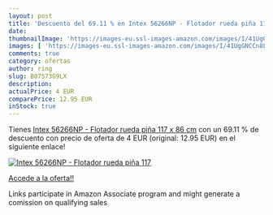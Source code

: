 ```yaml
---
layout: post
title: 'Descuento del 69.11 % en Intex 56266NP - Flotador rueda piña 117 '
date: 
thumbnailImage: 'https://images-eu.ssl-images-amazon.com/images/I/41UgGNCCn8L._SL200_.jpg'
images: [ 'https://images-eu.ssl-images-amazon.com/images/I/41UgGNCCn8L._SL200_.jpg' ]
comments: true
category: ofertas
author: ring
slug: B07573G9LX
description:
actualPrice: 4 EUR
comparePrice: 12.95 EUR
inStock: true
---
```


Tienes [Intex 56266NP - Flotador rueda piña 117 x 86 cm](https://www.amazon.es/dp/B07573G9LX/?tag=tolees-21) con un 69.11 % de descuento con precio de oferta de 4 EUR (original: 12.95 EUR) en el siguiente enlace!

[![Intex 56266NP - Flotador rueda piña 117 ](https://images-eu.ssl-images-amazon.com/images/I/41UgGNCCn8L._SL200_.jpg)](https://www.amazon.es/dp/B07573G9LX/?tag=tolees-21)

[Accede a la oferta!!](https://www.amazon.es/dp/B07573G9LX/?tag=tolees-21)

Links participate in Amazon Associate program and might generate a comission on qualifying sales


